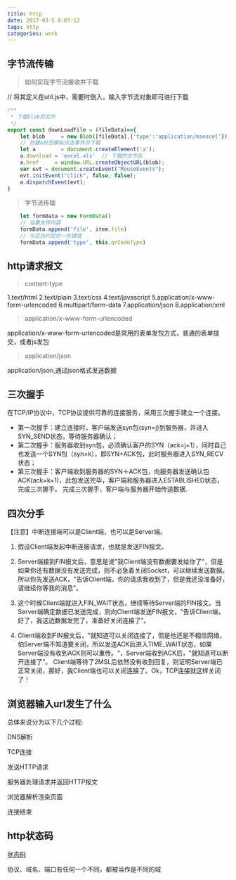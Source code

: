 ```yaml
---
title: http
date: 2017-03-5 8:07:12
tags: http
categories: work
---
```



<div><!-- more--></div>

## 字节流传输

> 如何实现字节流接收并下载

// 将其定义在util.js中，需要时倒入，输入字节流对象即可进行下载
```javascript
/**
 * 下载blob的文件
 */
export const downLoadFile = (fileData)=>{
    let blob     = new Blob([fileData],{'type':'application/msexcel'});  // [文件]{类型}
    // 创建a标签模拟点击事件并下载
    let a        = document.createElement('a');
    a.download = 'excel.xls'  // 下载的文件名
    a.href     = window.URL.createObjectURL(blob);
    var evt = document.createEvent("MouseEvents");
    evt.initEvent("click", false, false);
    a.dispatchEvent(evt);
}
```

> 字节流传输

```javascript
    let formData = new FormData()
    // 设置文件内容
    formData.append('file', item.file)
    // 与后台约定的一些键值
    formData.append('type', this.qrCodeType)
```
## http请求报文

> content-type

1.text/html
2.text/plain
3.text/css
4.text/javascript
5.application/x-www-form-urlencoded
6.multipart/form-data
7.application/json
8.application/xml

> application/x-www-form-urlencoded

application/x-www-form-urlencoded是常用的表单发包方式，普通的表单提交，或者js发包

> application/json

application/json,通过json格式发送数据

## 三次握手

在TCP/IP协议中，TCP协议提供可靠的连接服务，采用三次握手建立一个连接。 

* 第一次握手：建立连接时，客户端发送syn包(syn=j)到服务器，并进入SYN_SEND状态，等待服务器确认； 
* 第二次握手：服务器收到syn包，必须确认客户的SYN（ack=j+1），同时自己也发送一个SYN包（syn=k），即SYN+ACK包，此时服务器进入SYN_RECV状态；
* 第三次握手：客户端收到服务器的SYN＋ACK包，向服务器发送确认包ACK(ack=k+1)，此包发送完毕，客户端和服务器进入ESTABLISHED状态，完成三次握手。 完成三次握手，客户端与服务器开始传送数据.

## 四次分手

【注意】中断连接端可以是Client端，也可以是Server端。

1. 假设Client端发起中断连接请求，也就是发送FIN报文。

2. Server端接到FIN报文后，意思是说"我Client端没有数据要发给你了"，但是如果你还有数据没有发送完成，则不必急着关闭Socket，可以继续发送数据。所以你先发送ACK，"告诉Client端，你的请求我收到了，但是我还没准备好，请继续你等我的消息"。

3. 这个时候Client端就进入FIN_WAIT状态，继续等待Server端的FIN报文。当Server端确定数据已发送完成，则向Client端发送FIN报文，"告诉Client端，好了，我这边数据发完了，准备好关闭连接了"。

4. Client端收到FIN报文后，"就知道可以关闭连接了，但是他还是不相信网络，怕Server端不知道要关闭，所以发送ACK后进入TIME_WAIT状态，如果Server端没有收到ACK则可以重传。“，Server端收到ACK后，"就知道可以断开连接了"。 Client端等待了2MSL后依然没有收到回复，则证明Server端已正常关闭，那好，我Client端也可以关闭连接了。Ok，TCP连接就这样关闭了！


## 浏览器输入url发生了什么

总体来说分为以下几个过程:

DNS解析

TCP连接

发送HTTP请求

服务器处理请求并返回HTTP报文

浏览器解析渲染页面

连接结束

## http状态码

[状态码](http://www.runoob.com/http/http-status-codes.html)

协议、域名、端口有任何一个不同，都被当作是不同的域


